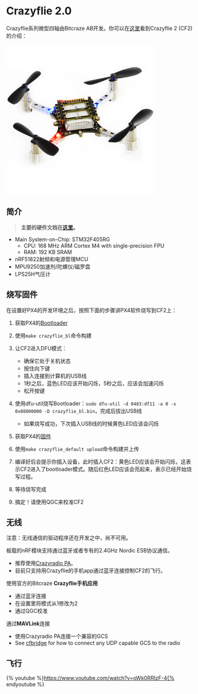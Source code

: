 # Crazyflie 2.0

Crazyflie系列微型四轴由Bitcraze AB开发。你可以在[这里](https://www.bitcraze.io/crazyflie-2/)看到Crazyflie 2 (CF2)的介绍：

![](images/hardware/hardware-crazyflie2.png)

## 简介

> **主要的硬件文档在[这里](https://wiki.bitcraze.io/projects:crazyflie2:index)。**

  * Main System-on-Chip: STM32F405RG
    * CPU: 168 MHz ARM Cortex M4 with single-precision FPU
    * RAM: 192 KB SRAM
  * nRF51822射频和电源管理MCU
  * MPU9250加速剂/陀螺仪/磁罗盘
  * LPS25H气压计

## 烧写固件

在设置好PX4的开发环境之后，按照下面的步骤讲PX4软件烧写到CF2上：

1. 获取PX4的[Bootloader](https://github.com/PX4/Bootloader)

2. 使用`make crazyflie_bl`命令构建

3. 让CF2进入DFU模式：
	- 确保它处于关机状态
	- 按住向下键
	- 插入连接到计算机的USB线
	- 1秒之后，蓝色LED应该开始闪烁，5秒之后，应该会加速闪烁
	- 松开按键

4. 使用dfu-util烧写Bootloader：`sudo dfu-util -d 0483:df11 -a 0 -s 0x08000000 -D crazyflie_bl.bin`，完成后拔出USB线
	- 如果烧写成功，下次插入USB线的时候黄色LED应该会闪烁

5. 获取PX4的[固件](https://github.com/PX4/Firmware)
6. 使用`make crazyflie_default upload`命令构建并上传
7. 编译好后会提示你插入设备，此时插入CF2：黄色LED应该会开始闪烁，这表示CF2进入了bootloader模式。随后红色LED应该会亮起来，表示已经开始烧写过程。

8. 等待烧写完成

9. 搞定！请使用QGC来校准CF2

## 无线

注意：无线通信的驱动程序还在开发之中，尚不可用。

板载的nRF模块支持通过蓝牙或者专有的2.4GHz Nordic ESB协议通信。
- 推荐使用[Crazyradio PA](https://www.bitcraze.io/crazyradio-pa/)。
- 目前只支持用Crazyflie的手机app通过蓝牙连接控制CF2的飞行。

使用官方的Bitcraze **Crazyflie手机应用**

- 通过蓝牙连接
- 在设置里将模式从1修改为2
- 通过QGC校准

通过**MAVLink**连接

- 使用Crazyradio PA连接一个兼容的GCS
- See [cfbridge](https://github.com/dennisss/cfbridge) for how to connect any UDP capable GCS to the radio


## 飞行

{% youtube %}https://www.youtube.com/watch?v=oWk0RRIzF-4{% endyoutube %}
